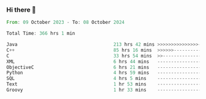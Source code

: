 ### Hi there 👋

<!--
**luoxuanzao/luoxuanzao** is a ✨ _special_ ✨ repository because its `README.md` (this file) appears on your GitHub profile.

Here are some ideas to get you started:

- 🔭 I’m currently working on ...
- 🌱 I’m currently learning ...
- 👯 I’m looking to collaborate on ...
- 🤔 I’m looking for help with ...
- 💬 Ask me about ...
- 📫 How to reach me: ...
- 😄 Pronouns: ...
- ⚡ Fun fact: ...
-->

<!--START_SECTION:waka-->

```rust
From: 09 October 2023 - To: 08 October 2024

Total Time: 366 hrs 1 min

Java                                   213 hrs 42 mins >>>>>>>>>>>>>>>----------   58.36 %
C++                                    85 hrs 16 mins  >>>>>>-------------------   23.29 %
C                                      33 hrs 54 mins  >>-----------------------   09.26 %
XML                                    6 hrs 44 mins   -------------------------   01.84 %
ObjectiveC                             6 hrs 21 mins   -------------------------   01.74 %
Python                                 4 hrs 59 mins   -------------------------   01.36 %
SQL                                    4 hrs 5 mins    -------------------------   01.12 %
Text                                   1 hr 53 mins    -------------------------   00.51 %
Groovy                                 1 hr 33 mins    -------------------------   00.43 %
```

<!--END_SECTION:waka-->